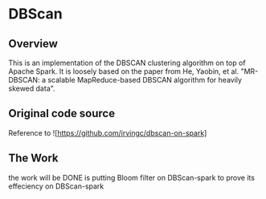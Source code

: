 # DBScan
## Overview
This is an implementation of the DBSCAN clustering algorithm on top of Apache Spark. It is loosely based on the paper from He, Yaobin, et al. "MR-DBSCAN: a scalable MapReduce-based DBSCAN algorithm for heavily skewed data".

## Original code source 
Reference to ![https://github.com/irvingc/dbscan-on-spark]

## The Work
the work will be DONE is putting Bloom filter on DBScan-spark to prove its effeciency on DBScan-spark


